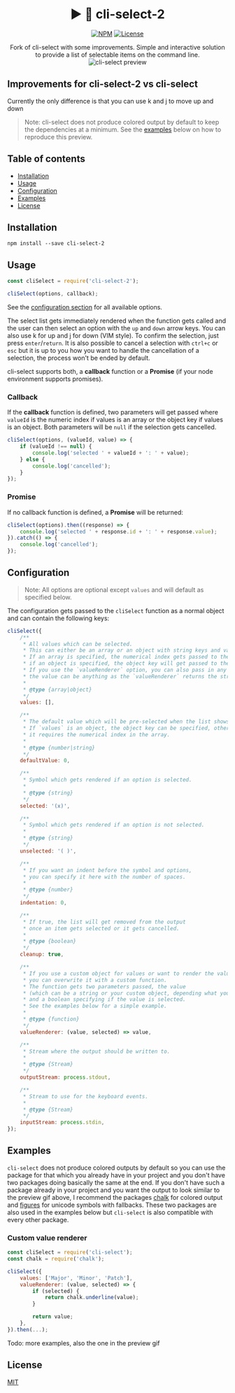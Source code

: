 <h1 align="center">▶️ 🔴 cli-select-2</h1>

<p align="center">
    <a href="https://www.npmjs.com/package/cli-select"><img src="https://img.shields.io/npm/v/cli-select.svg" alt="NPM"></a>
    <a href="https://github.com/cyrilwanner/cli-select/blob/master/LICENSE"><img src="https://img.shields.io/github/license/cyrilwanner/cli-select.svg" alt="License"></a>
</p>

<p align="center">
    Fork of cli-select with some improvements. Simple and interactive solution to provide a list of selectable items on the command line.
    <img src="https://cyrilwanner.github.io/packages/cli-select/assets/preview.gif" alt="cli-select preview">
</p>

## Improvements for cli-select-2 vs cli-select
Currently the only difference is that you can use k and j to move up and down

> Note: cli-select does not produce colored output by default to keep the dependencies at a minimum. See the [examples](#examples) below on how to reproduce this preview.

## Table of contents

- [Installation](#installation)
- [Usage](#usage)
- [Configuration](#configuration)
- [Examples](#examples)
- [License](#license)

## Installation

```
npm install --save cli-select-2
```

## Usage

```javascript
const cliSelect = require('cli-select-2');

cliSelect(options, callback);
```

See the [configuration section](#configuration) for all available options.

The select list gets immediately rendered when the function gets called and the user can then select an option with the `up` and `down` arrow keys. You can also use k for up and j for down (VIM style). To confirm the selection, just press `enter`/`return`. It is also possible to cancel a selection with `ctrl+c` or `esc` but it is up to you how you want to handle the cancellation of a selection, the process won't be ended by default.

cli-select supports both, a __callback__ function or a __Promise__ (if your node environment supports promises).

### Callback

If the __callback__ function is defined, two parameters will get passed where `valueId` is the numeric index if values is an array or the object key if values is an object. Both parameters will be `null` if the selection gets cancelled.
```javascript
cliSelect(options, (valueId, value) => {
    if (valueId !== null) {
        console.log('selected ' + valueId + ': ' + value);
    } else {
        console.log('cancelled');
    }
});
```

### Promise

If no callback function is defined, a __Promise__ will be returned:
```javascript
cliSelect(options).then((response) => {
    console.log('selected ' + response.id + ': ' + response.value);
}).catch(() => {
    console.log('cancelled');
});
```

## Configuration

> Note: All options are optional except `values` and will default as specified below.

The configuration gets passed to the `cliSelect` function as a normal object and can contain the following keys:

```javascript
cliSelect({
    /**
     * All values which can be selected.
     * This can either be an array or an object with string keys and values.
     * If an array is specified, the numerical index gets passed to the callback,
     * if an object is specified, the object key will get passed to the callback.
     * If you use the `valueRenderer` option, you can also pass in any array/object you want,
     * the value can be anything as the `valueRenderer` returns the string to render on the terminal.
     *
     * @type {array|object}
     */
    values: [],

    /**
     * The default value which will be pre-selected when the list shows up.
     * If `values` is an object, the object key can be specified, otherwise
     * it requires the numerical index in the array.
     *
     * @type {number|string}
     */
    defaultValue: 0,

    /**
     * Symbol which gets rendered if an option is selected.
     *
     * @type {string}
     */
    selected: '(x)',

    /**
     * Symbol which gets rendered if an option is not selected.
     *
     * @type {string}
     */
    unselected: '( )',

    /**
     * If you want an indent before the symbol and options,
     * you can specify it here with the number of spaces.
     *
     * @type {number}
     */
    indentation: 0,

    /**
     * If true, the list will get removed from the output
     * once an item gets selected or it gets cancelled.
     *
     * @type {boolean}
     */
    cleanup: true,

    /**
     * If you use a custom object for values or want to render the values differently,
     * you can overwrite it with a custom function.
     * The function gets two parameters passed, the value
     * (which can be a string or your custom object, depending what you have in the `values` option)
     * and a boolean specifying if the value is selected.
     * See the examples below for a simple example.
     *
     * @type {function}
     */
    valueRenderer: (value, selected) => value,

    /**
     * Stream where the output should be written to.
     *
     * @type {Stream}
     */
    outputStream: process.stdout,

    /**
     * Stream to use for the keyboard events.
     *
     * @type {Stream}
     */
    inputStream: process.stdin,
});
```

## Examples

`cli-select` does not produce colored outputs by default so you can use the package for that which you already have in your project and you don't have two packages doing basically the same at the end.
If you don't have such a package already in your project and you want the output to look similar to the preview gif above,
I recommend the packages [chalk](https://www.npmjs.com/package/chalk) for colored output and
[figures](https://www.npmjs.com/package/figures) for unicode symbols with fallbacks.
These two packages are also used in the examples below but `cli-select` is also compatible with every other package.

### Custom value renderer

```javascript
const cliSelect = require('cli-select');
const chalk = require('chalk');

cliSelect({
    values: ['Major', 'Minor', 'Patch'],
    valueRenderer: (value, selected) => {
        if (selected) {
            return chalk.underline(value);
        }

        return value;
    },
}).then(...);
```

Todo: more examples, also the one in the preview gif

## License

[MIT](https://github.com/cyrilwanner/cli-select/blob/master/LICENSE)
